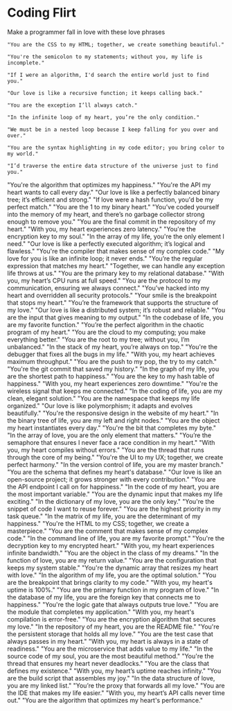 # Coding Flirt
Make a programmer fall in love with these love phrases	

```
"You are the CSS to my HTML; together, we create something beautiful."
```

```
"You're the semicolon to my statements; without you, my life is incomplete."
```

```
"If I were an algorithm, I'd search the entire world just to find you."
```

```
"Our love is like a recursive function; it keeps calling back."
```

```
"You are the exception I’ll always catch."
```

```
"In the infinite loop of my heart, you’re the only condition."
```

```
"We must be in a nested loop because I keep falling for you over and over."
```

```
"You are the syntax highlighting in my code editor; you bring color to my world."
```

```
"I’d traverse the entire data structure of the universe just to find you."
```
"You're the algorithm that optimizes my happiness."
"You're the API my heart wants to call every day."
"Our love is like a perfectly balanced binary tree; it’s efficient and strong."
"If love were a hash function, you'd be my perfect match."
"You are the 1 to my binary heart."
"You’ve coded yourself into the memory of my heart, and there’s no garbage collector strong enough to remove you."
"You are the final commit in the repository of my heart."
"With you, my heart experiences zero latency."
"You're the encryption key to my soul."
"In the array of my life, you're the only element I need."
"Our love is like a perfectly executed algorithm; it’s logical and flawless."
"You're the compiler that makes sense of my complex code."
"My love for you is like an infinite loop; it never ends."
"You’re the regular expression that matches my heart."
"Together, we can handle any exception life throws at us."
"You are the primary key to my relational database."
"With you, my heart’s CPU runs at full speed."
"You are the protocol to my communication, ensuring we always connect."
"You’ve hacked into my heart and overridden all security protocols."
"Your smile is the breakpoint that stops my heart."
"You’re the framework that supports the structure of my love."
"Our love is like a distributed system; it’s robust and reliable."
"You are the input that gives meaning to my output."
"In the codebase of life, you are my favorite function."
"You’re the perfect algorithm in the chaotic program of my heart."
"You are the cloud to my computing; you make everything better."
"You are the root to my tree; without you, I’m unbalanced."
"In the stack of my heart, you’re always on top."
"You're the debugger that fixes all the bugs in my life."
"With you, my heart achieves maximum throughput."
"You are the push to my pop, the try to my catch."
"You're the git commit that saved my history."
"In the graph of my life, you are the shortest path to happiness."
"You are the key to my hash table of happiness."
"With you, my heart experiences zero downtime."
"You're the wireless signal that keeps me connected."
"In the coding of life, you are my clean, elegant solution."
"You are the namespace that keeps my life organized."
"Our love is like polymorphism; it adapts and evolves beautifully."
"You're the responsive design in the website of my heart."
"In the binary tree of life, you are my left and right nodes."
"You are the object my heart instantiates every day."
"You're the bit that completes my byte."
"In the array of love, you are the only element that matters."
"You’re the semaphore that ensures I never face a race condition in my heart."
"With you, my heart compiles without errors."
"You are the thread that runs through the core of my being."
"You're the UI to my UX; together, we create perfect harmony."
"In the version control of life, you are my master branch."
"You are the schema that defines my heart's database."
"Our love is like an open-source project; it grows stronger with every contribution."
"You are the API endpoint I call on for happiness."
"In the code of my heart, you are the most important variable."
"You are the dynamic input that makes my life exciting."
"In the dictionary of my love, you are the only key."
"You're the snippet of code I want to reuse forever."
"You are the highest priority in my task queue."
"In the matrix of my life, you are the determinant of my happiness."
"You're the HTML to my CSS; together, we create a masterpiece."
"You are the comment that makes sense of my complex code."
"In the command line of life, you are my favorite prompt."
"You're the decryption key to my encrypted heart."
"With you, my heart experiences infinite bandwidth."
"You are the object in the class of my dreams."
"In the function of love, you are my return value."
"You are the configuration that keeps my system stable."
"You're the dynamic array that resizes my heart with love."
"In the algorithm of my life, you are the optimal solution."
"You are the breakpoint that brings clarity to my code."
"With you, my heart's uptime is 100%."
"You are the primary function in my program of love."
"In the database of my life, you are the foreign key that connects me to happiness."
"You're the logic gate that always outputs true love."
"You are the module that completes my application."
"With you, my heart's compilation is error-free."
"You are the encryption algorithm that secures my love."
"In the repository of my heart, you are the README file."
"You're the persistent storage that holds all my love."
"You are the test case that always passes in my heart."
"With you, my heart is always in a state of readiness."
"You are the microservice that adds value to my life."
"In the source code of my soul, you are the most beautiful method."
"You're the thread that ensures my heart never deadlocks."
"You are the class that defines my existence."
"With you, my heart’s uptime reaches infinity."
"You are the build script that assembles my joy."
"In the data structure of love, you are my linked list."
"You’re the proxy that forwards all my love."
"You are the IDE that makes my life easier."
"With you, my heart’s API calls never time out."
"You are the algorithm that optimizes my heart's performance."
